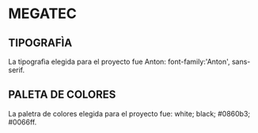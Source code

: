 # MEGATEC

## TIPOGRAFÌA 
La tipografìa elegida para el proyecto fue Anton: font-family:'Anton', sans-serif.
## PALETA DE COLORES
La paletra de colores elegida para el proyecto fue:
white;
black;
#0860b3;
#0066ff.

